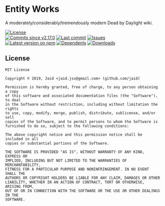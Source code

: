 # Entity Works


A moderately/considerably/tremendously modern Dead by Daylight wiki.

<a href="https://raw.githubusercontent.com/Jaid/entity.works/master/license.txt"><img src="https://img.shields.io/github/license/Jaid/entity.works?style=flat-square&color=success" alt="License"/></a>  
<a href="https://github.com/Jaid/entity.works/commits"><img src="https://img.shields.io/github/commits-since/Jaid/entity.works/v2.17.0?style=flat-square&logo=github&color=success" alt="Commits since v2.17.0"/></a> <a href="https://github.com/Jaid/entity.works/commits"><img src="https://img.shields.io/github/last-commit/Jaid/entity.works?style=flat-square&logo=github&color=red" alt="Last commit"/></a> <a href="https://github.com/Jaid/entity.works/issues"><img src="https://img.shields.io/github/issues/Jaid/entity.works?style=flat-square&logo=github&color=red" alt="Issues"/></a>  
<a href="https://npmjs.com/package/entity.works"><img src="https://img.shields.io/npm/v/entity.works?style=flat-square&logo=npm&label=latest%20version&color=success" alt="Latest version on npm"/></a> <a href="https://github.com/Jaid/entity.works/network/dependents"><img src="https://img.shields.io/librariesio/dependents/npm/entity.works?style=flat-square&logo=npm&color=red" alt="Dependents"/></a> <a href="https://npmjs.com/package/entity.works"><img src="https://img.shields.io/npm/dm/entity.works?style=flat-square&logo=npm&color=red" alt="Downloads"/></a>






## License
```text
MIT License

Copyright © 2019, Jaid <jaid.jsx@gmail.com> (github.com/jaid)

Permission is hereby granted, free of charge, to any person obtaining a copy
of this software and associated documentation files (the "Software"), to deal
in the Software without restriction, including without limitation the rights
to use, copy, modify, merge, publish, distribute, sublicense, and/or sell
copies of the Software, and to permit persons to whom the Software is
furnished to do so, subject to the following conditions:

The above copyright notice and this permission notice shall be included in all
copies or substantial portions of the Software.

THE SOFTWARE IS PROVIDED "AS IS", WITHOUT WARRANTY OF ANY KIND, EXPRESS OR
IMPLIED, INCLUDING BUT NOT LIMITED TO THE WARRANTIES OF MERCHANTABILITY,
FITNESS FOR A PARTICULAR PURPOSE AND NONINFRINGEMENT. IN NO EVENT SHALL THE
AUTHORS OR COPYRIGHT HOLDERS BE LIABLE FOR ANY CLAIM, DAMAGES OR OTHER
LIABILITY, WHETHER IN AN ACTION OF CONTRACT, TORT OR OTHERWISE, ARISING FROM,
OUT OF OR IN CONNECTION WITH THE SOFTWARE OR THE USE OR OTHER DEALINGS IN THE
SOFTWARE.
```

